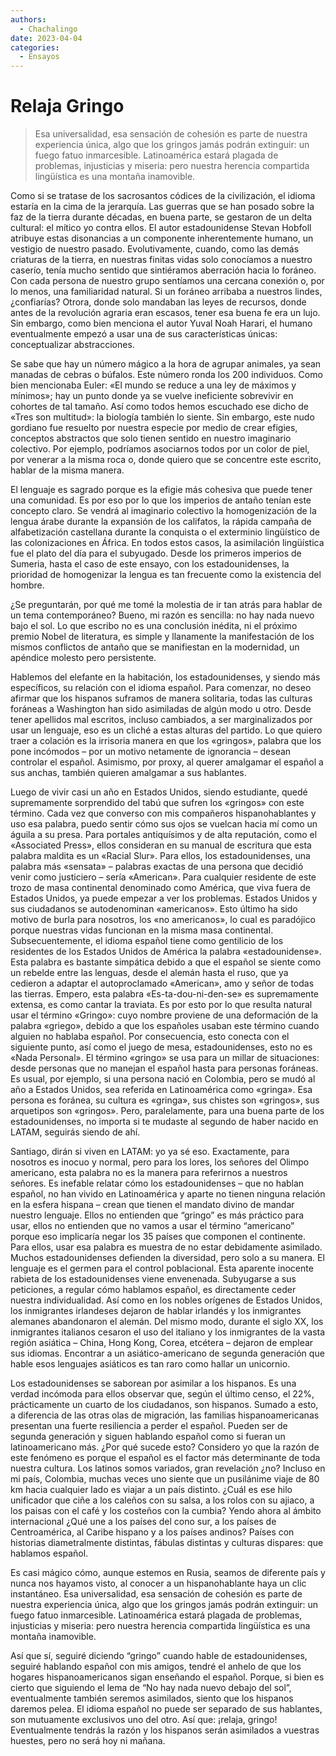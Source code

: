 ```yaml
---
authors:
  - Chachalingo
date: 2023-04-04
categories:
  - Ensayos
---
```


# Relaja Gringo

> Esa universalidad, esa sensación de cohesión es parte de nuestra experiencia única, algo que los gringos jamás podrán extinguir: un fuego fatuo inmarcesible. Latinoamérica estará plagada de problemas, injusticias y miseria: pero nuestra herencia compartida lingüística es una montaña inamovible.
<!-- more -->

Como si se tratase de los sacrosantos códices de la civilización, el idioma estaría en la cima de la jerarquía. Las guerras que se han posado sobre la faz de la tierra durante décadas, en buena parte, se gestaron de un delta cultural: el mítico yo contra ellos. El autor estadounidense Stevan Hobfoll atribuye estas disonancias a un componente inherentemente humano, un vestigio de nuestro pasado. Evolutivamente, cuando, como las demás criaturas de la tierra, en nuestras finitas vidas solo conocíamos a nuestro caserío, tenía mucho sentido que sintiéramos aberración hacia lo foráneo. Con cada persona de nuestro grupo sentíamos una cercana conexión o, por lo menos, una familiaridad natural. Si un foráneo arribaba a nuestros lindes, ¿confiarías? Otrora, donde solo mandaban las leyes de recursos, donde antes de la revolución agraria eran escasos, tener esa buena fe era un lujo. Sin embargo, como bien menciona el autor Yuval Noah Harari, el humano eventualmente empezó a usar una de sus características únicas: conceptualizar abstracciones.

Se sabe que hay un número mágico a la hora de agrupar animales, ya sean manadas de cebras o búfalos. Este número ronda los 200 individuos. Como bien mencionaba Euler: «El mundo se reduce a una ley de máximos y mínimos»; hay un punto donde ya se vuelve ineficiente sobrevivir en cohortes de tal tamaño. Así como todos hemos escuchado ese dicho de «Tres son multitud»: la biología también lo siente. Sin embargo, este nudo gordiano fue resuelto por nuestra especie por medio de crear efigies, conceptos abstractos que solo tienen sentido en nuestro imaginario colectivo. Por ejemplo, podríamos asociarnos todos por un color de piel, por venerar a la misma roca o, donde quiero que se concentre este escrito, hablar de la misma manera.     

El lenguaje es sagrado porque es la efigie más cohesiva que puede tener una comunidad. Es por eso por lo que los imperios de antaño tenían este concepto claro. Se vendrá al imaginario colectivo la homogenización de la lengua árabe durante la expansión de los califatos, la rápida campaña de alfabetización castellana durante la conquista o el exterminio lingüístico de las colonizaciones en África. En todos estos casos, la asimilación lingüística fue el plato del día para el subyugado. Desde los primeros imperios de Sumeria, hasta el caso de este ensayo, con los estadounidenses, la prioridad de homogenizar la lengua es tan frecuente como la existencia del hombre.

¿Se preguntarán, por qué me tomé la molestia de ir tan atrás para hablar de un tema contemporáneo? Bueno, mi razón es sencilla: no hay nada nuevo bajo el sol. Lo que escribo no es una conclusión inédita, ni el próximo premio Nobel de literatura, es simple y llanamente la manifestación de los mismos conflictos de antaño que se manifiestan en la modernidad, un apéndice molesto pero persistente.

Hablemos del elefante en la habitación, los estadounidenses, y siendo más específicos, su relación con el idioma español. Para comenzar, no deseo afirmar que los hispanos suframos de manera solitaria, todas las culturas foráneas a Washington han sido asimiladas de algún modo u otro. Desde tener apellidos mal escritos, incluso cambiados, a ser marginalizados por usar un lenguaje, eso es un cliché a estas alturas del partido. Lo que quiero traer a colación es la irrisoria manera en que los «gringos», palabra que los pone incómodos – por un motivo netamente de ignorancia – desean controlar el español. Asimismo, por proxy, al querer amalgamar el español a sus anchas, también quieren amalgamar a sus hablantes.

Luego de vivir casi un año en Estados Unidos, siendo estudiante, quedé supremamente sorprendido del tabú que sufren los «gringos» con este término. Cada vez que converso con mis compañeros hispanohablantes y uso esa palabra, puedo sentir cómo sus ojos se vuelcan hacia mí como un águila a su presa. Para portales antiquísimos y de alta reputación, como el «Associated Press», ellos consideran en su manual de escritura que esta palabra maldita es un «Racial Slur». Para ellos, los estadounidenses, una palabra más «sensata» – palabras exactas de una persona que decidió venir como justiciero – sería «American». Para cualquier residente de este trozo de masa continental denominado como América, que viva fuera de Estados Unidos, ya puede empezar a ver los problemas. Estados Unidos y sus ciudadanos se autodenominan «americanos». Esto último ha sido motivo de burla para nosotros, los «no americanos», lo cual es paradójico porque nuestras vidas funcionan en la misma masa continental. Subsecuentemente, el idioma español tiene como gentilicio de los residentes de los Estados Unidos de América la palabra «estadounidense». Esta palabra es bastante simpática debido a que el español se siente como un rebelde entre las lenguas, desde el alemán hasta el ruso, que ya cedieron a adaptar el autoproclamado «American», amo y señor de todas las tierras. Empero, esta palabra «Es-ta-dou-ni-den-se» es supremamente extensa, es como cantar la traviata. Es por esto por lo que resulta natural usar el término «Gringo»: cuyo nombre proviene de una deformación de la palabra «griego», debido a que los españoles usaban este término cuando alguien no hablaba español. Por consecuencia, esto conecta con el siguiente punto, así como el juego de mesa, estadounidenses, esto no es «Nada Personal». El término «gringo» se usa para un millar de situaciones: desde personas que no manejan el español hasta para personas foráneas. Es usual, por ejemplo, si una persona nació en Colombia, pero se mudó al año a Estados Unidos, sea referida en Latinoamérica como «gringa». Esa persona es foránea, su cultura es «gringa», sus chistes son «gringos», sus arquetipos son «gringos». Pero, paralelamente, para una buena parte de los estadounidenses, no importa si te mudaste al segundo de haber nacido en LATAM, seguirás siendo de ahí.

Santiago, dirán si viven en LATAM: yo ya sé eso. Exactamente, para nosotros es inocuo y normal, pero para los lores, los señores del Olimpo americano, esta palabra no es la manera para referirnos a nuestros señores. Es inefable relatar cómo los estadounidenses – que no hablan español, no han vivido en Latinoamérica y aparte no tienen ninguna relación en la esfera hispana – crean que tienen el mandato divino de mandar nuestro lenguaje. Ellos no entienden que “gringo” es más práctico para usar, ellos no entienden que no vamos a usar el término “americano” porque eso implicaría negar los 35 países que componen el continente. Para ellos, usar esa palabra es muestra de no estar debidamente asimilado. Muchos estadounidenses defienden la diversidad, pero solo a su manera. El lenguaje es el germen para el control poblacional. Esta aparente inocente rabieta de los estadounidenses viene envenenada. Subyugarse a sus peticiones, a regular cómo hablamos español, es directamente ceder nuestra individualidad. Así como en los nobles orígenes de Estados Unidos, los inmigrantes irlandeses dejaron de hablar irlandés y los inmigrantes alemanes abandonaron el alemán. Del mismo modo, durante el siglo XX, los inmigrantes italianos cesaron el uso del italiano y los inmigrantes de la vasta región asiática – China, Hong Kong, Corea, etcétera – dejaron de emplear sus idiomas. Encontrar a un asiático-americano de segunda generación que hable esos lenguajes asiáticos es tan raro como hallar un unicornio.

Los estadounidenses se saborean por asimilar a los hispanos. Es una verdad incómoda para ellos observar que, según el último censo, el 22%, prácticamente un cuarto de los ciudadanos, son hispanos. Sumado a esto, a diferencia de las otras olas de migración, las familias hispanoamericanas presentan una fuerte resiliencia a perder el español. Pueden ser de segunda generación y siguen hablando español como si fueran un latinoamericano más. ¿Por qué sucede esto? Considero yo que la razón de este fenómeno es porque el español es el factor más determinante de toda nuestra cultura. Los latinos somos variados, gran revelación ¿no? Incluso en mi país, Colombia, muchas veces uno siente que un pusilánime viaje de 80 km hacia cualquier lado es viajar a un país distinto. ¿Cuál es ese hilo unificador que ciñe a los caleños con su salsa, a los rolos con su ajiaco, a los paisas con el café y los costeños con la cumbia? Yendo ahora al ámbito internacional ¿Qué une a los países del cono sur, a los países de Centroamérica, al Caribe hispano y a los países andinos? Países con historias diametralmente distintas, fábulas distintas y culturas dispares: que hablamos español.

Es casi mágico cómo, aunque estemos en Rusia, seamos de diferente país y nunca nos hayamos visto, al conocer a un hispanohablante haya un clic instantáneo. Esa universalidad, esa sensación de cohesión es parte de nuestra experiencia única, algo que los gringos jamás podrán extinguir: un fuego fatuo inmarcesible. Latinoamérica estará plagada de problemas, injusticias y miseria: pero nuestra herencia compartida lingüística es una montaña inamovible.

Así que sí, seguiré diciendo “gringo” cuando hable de estadounidenses, seguiré hablando español con mis amigos, tendré el anhelo de que los hogares hispanoamericanos sigan enseñando el español. Porque, si bien es cierto que siguiendo el lema de “No hay nada nuevo debajo del sol”, eventualmente también seremos asimilados, siento que los hispanos daremos pelea. El idioma español no puede ser separado de sus hablantes, son mutuamente exclusivos uno del otro. Así que: ¡relaja, gringo! Eventualmente tendrás la razón y los hispanos serán asimilados a vuestras huestes, pero no será hoy ni mañana.